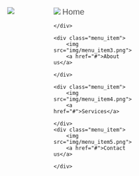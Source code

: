 <!DOCTYPE html>
<html lang="en">
<head>
    <meta charset="UTF-8">
    <meta http-equiv="X-UA-Compatible" content="IE=edge">
    <link rel="stylesheet" href="style.css">
    <meta name="viewport" content="width=device-width, initial-scale=1.0">
    <title>Document</title>
</head>
<body>
    <style>
      .header{
    display: flex;
    column-gap: 90px;
    margin-left: 240px;
    /* margin: auto; */
    

}

.menu_item_logo{
    margin-left: 50px;
    margin-top: 40px;
}



.menu_items{
    margin-left: 214px;
    display: flex;
    margin-top: 60px;
    column-gap: 60px;


}
a{
    font-size: 19px;
    color:#545454;
    font-family: 'Questrial', sans-serif;
    text-decoration: none;
}


  </style>
  
  
 <div class="header">
     <div class="menu_item_logo">
         <img src="img/logo.png">
    </div>
  
<!-- 
<div class="header"> -->
<div class="menu_items">
    <div class="menu_item">
        <img src="img/menu_item1.png">
        <a href="#">Home</a>
        
    </div>

<!-- <div class="header"> -->
    <div class="menu_item">
        <img src="img/menu_item3.png">
        <a href="#">About us</a>
        
    </div>

<!-- <div class="header"> -->
    <div class="menu_item">
        <img src="img/menu_item4.png">
        <a href="#">Services</a>
        
    </div>
    <div class="menu_item">
        <img src="img/menu_item5.png">
        <a href="#">Contact us</a>
       
    </div>
</div>
</div>

















</body>
</html>
